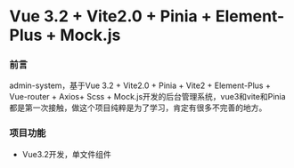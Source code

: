 # Vue 3.2 + Vite2.0 + Pinia + Element-Plus + Mock.js

### 前言

admin-system，基于Vue 3.2 + Vite2.0 + Pinia + Vite2 + Element-Plus + Vue-router + Axios+ Scss + Mock.js开发的后台管理系统，vue3和vite和Pinia都是第一次接触，做这个项目纯粹是为了学习，肯定有很多不完善的地方。


### 项目功能
* Vue3.2开发，单文件组件<script setup>，变化还真的挺大的
* 采用vite代替vue-cli进行项目开发，速度确实很快，具体的我还在摸索
* 使用Pinia代替Vuex，轻量、简单
* 组件库采用 Element-Plus ，修改了默认主题色蓝色为橙色，整个系统都是这种浅色的风格
* 图标库采用没有采用element plus的图标，使用了字节的iconpark，基本可以满足需要
* 由于我不会后端，因此项目采用**mock.js**模拟生成后端数据进行表格增删改查，利用**axios**请求数据
* 采用scss预处理器
* 首页做了一个TODOLIST，简简单单，因为不知道放啥
* 常见的表格部分，采用mockjs生成的随机数据，支持分页，搜索，修改，删除，新增
* 消息界面已读，未读，回收站转化
* @kangc/v-md-editor实现markdown编辑器，vue3-tinymce实现富文本编辑器，超级好用感谢感谢
* 封装echarts实现图表，采用到了lodash的debounce自适应防抖
* 采用vue-router进行路由跳转，emmm vue2和vue3的写法还有些区别
* 百度地图api实现地图（这里需要自己申请获取秘钥，index.html里面key=改成自己的就好啦）
* 随机图库Lorem Picsum，感谢感谢
* 404页面使用到了codepen上一个比较有趣的gif动画，有标注版权信息
* emmm还有一些小功能，screenfull实现全屏，放大镜，图片验证码采用了别人的vue3-slide-verify插件，自己太懒了
* ............


### 使用

```
npm install
npm run dev
node 14版本运行的
账号和密码随便填
```

### 文件资源目录

```
|-- README.md             #readme
|-- index.html            #入口html
|-- mock                  #mock模拟后端数据
|   |-- getAvatar.js      #获得头像数据
|   |-- index.js
|   `-- personnelList.js  #获得人员表格数据
|-- package-lock.json     #依赖包包版本锁
|-- package.json          #依赖包
|-- public
|   `-- favicon.ico       #网站图标
|-- screenshots           #项目截图
|-- src
|   |-- App.vue           #页面入口文件
|   |-- assets            #静态资源，css和img
|   |-- components        #自定义组件
|   |-- composables       #组合式函数封装方法
|   |-- main.js           #项目入口文件
|   |-- mockProdServer.js #生产环境mock配置  
|   |-- router            #路由配置
|   |-- store             #状态管理pinia
|   |-- utils             #公共的工具方法
|   `-- views             #项目所有页面
`-- vite.config.js        #vite配置
```

如果对你有帮助，欢迎star
